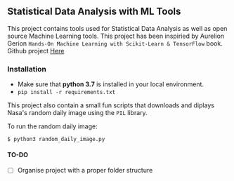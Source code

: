 ## Statistical Data Analysis with ML Tools

This project contains tools used for Statistical Data Analysis as well as open source Machine Learning tools.
This project has been inspiried by Aurelion Gerion `Hands-On Machine Learning with Scikit-Learn & TensorFlow` book. Github project [Here](https://github.com/ageron/handson-ml)

### Installation

- Make sure that **python 3.7** is installed in your local environment.
- `pip install -r requirements.txt`

This project also contain a small fun scripts that downloads and diplays Nasa's random daily image using the `PIL` library.

To run the random daily image:
```
$ python3 random_daily_image.py
```

#### TO-DO

- [ ] Organise project with a proper folder structure
